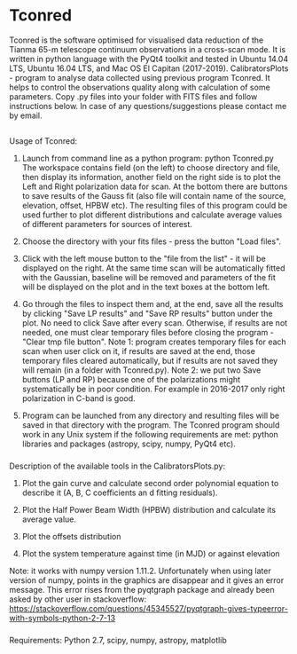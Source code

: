 # Tconred
Tconred is the software optimised for visualised data reduction of the Tianma 65-m telescope continuum observations in a cross-scan mode.
It is written in python language with the PyQt4 toolkit and tested in Ubuntu 14.04 LTS, Ubuntu 16.04 LTS, and Mac OS El Capitan (2017-2019).
CalibratorsPlots - program to analyse data collected using previous program Tconred. It helps to control the observations quality along with calculation of some parameters. Copy .py files into your folder with FITS files and follow instructions below. 
In case of any questions/suggestions please contact me by email.

##
Usage of Tconred:

1) Launch from command line as a python program: python Tconred.py
The workspace contains field (on the left) to choose directory and file, then display its information, another field on the right side is to plot the Left and Right polarization data for scan.
At the bottom there are buttons to save results of the Gauss fit (also file will contain name of the source, elevation, offset, HPBW etc).
The resulting files of this program could be used further to plot different distributions and calculate average values of different parameters for sources of interest.

2) Choose the directory with your fits files - press the button "Load files".

3) Click with the left mouse button to the "file from the list" - it will be displayed on the right. 
At the same time scan will be automatically fitted with the Gaussian, baseline will be removed and parameters of the fit will be displayed on the plot and in the text boxes at the bottom left. 

4) Go through the files to inspect them and, at the end, save all the results by clicking "Save LP results" and "Save RP results" button under the plot.
No need to click Save after every scan. Otherwise, if results are not needed, one must clear temporary files before closing the program - "Clear tmp file button".
Note 1: program creates temporary files for each scan when user click on it, if results are saved at the end, those temporary files cleared automatically, but if results are not saved they will remain (in a folder with Tconred.py).
Note 2: we put two Save buttons (LP and RP) because one of the polarizations might systematically be in poor condition. For example in 2016-2017 only right polarization in C-band is good. 

5) Program can be launched from any directory and resulting files will be saved in that directory with the program.
The Tconred program should work in any Unix system if the following requirements are met: python libraries and packages (astropy, scipy, numpy, PyQt4 etc).

###
Description of the available tools in the CalibratorsPlots.py:

1) Plot the gain curve and calculate second order polynomial equation to describe it (A, B, C coefficients an d fitting residuals).

2) Plot the Half Power Beam Width (HPBW) distribution and calculate its average value.

3) Plot the offsets distribution 

4) Plot the system temperature against time (in MJD) or against elevation 

Note: it works with numpy version 1.11.2. Unfortunately when using later version of numpy, points in the graphics are disappear and it gives an error message. This error rises from the pyqtgraph package and already been asked by other user in stackoverflow: https://stackoverflow.com/questions/45345527/pyqtgraph-gives-typeerror-with-symbols-python-2-7-13

###
Requirements:
Python 2.7, scipy, numpy, astropy, matplotlib
